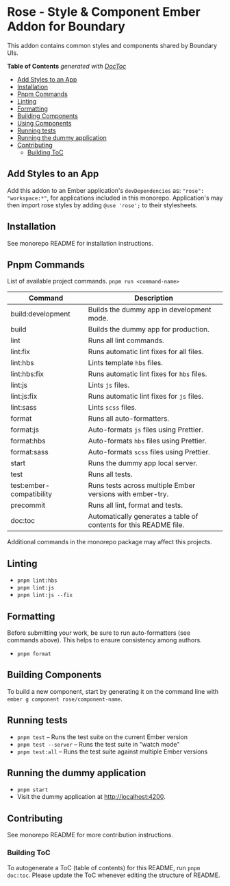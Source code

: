 # Rose - Style & Component Ember Addon for Boundary

This addon contains common styles and components shared by
Boundary UIs.

<!-- START doctoc generated TOC please keep comment here to allow auto update -->
<!-- DON'T EDIT THIS SECTION, INSTEAD RE-RUN doctoc TO UPDATE -->

**Table of Contents** _generated with [DocToc](https://github.com/thlorenz/doctoc)_

- [Add Styles to an App](#add-styles-to-an-app)
- [Installation](#installation)
- [Pnpm Commands](#pnpm-commands)
- [Linting](#linting)
- [Formatting](#formatting)
- [Building Components](#building-components)
- [Using Components](#using-components)
- [Running tests](#running-tests)
- [Running the dummy application](#running-the-dummy-application)
- [Contributing](#contributing)
  - [Building ToC](#building-toc)

<!-- END doctoc generated TOC please keep comment here to allow auto update -->

## Add Styles to an App

Add this addon to an Ember application's `devDependencies` as:
`"rose": "workspace:*"`, for applications included in this monorepo. Application's
may then import rose styles by adding `@use 'rose';` to their stylesheets.

## Installation

See monorepo README for installation instructions.

## Pnpm Commands

List of available project commands. `pnpm run <command-name>`

| Command                  | Description                                                       |
| ------------------------ | ----------------------------------------------------------------- |
| build:development        | Builds the dummy app in development mode.                         |
| build                    | Builds the dummy app for production.                              |
| lint                     | Runs all lint commands.                                           |
| lint:fix                 | Runs automatic lint fixes for all files.                          |
| lint:hbs                 | Lints template `hbs` files.                                       |
| lint:hbs:fix             | Runs automatic lint fixes for `hbs` files.                        |
| lint:js                  | Lints `js` files.                                                 |
| lint:js:fix              | Runs automatic lint fixes for `js` files.                         |
| lint:sass                | Lints `scss` files.                                               |
| format                   | Runs all auto-formatters.                                         |
| format:js                | Auto-formats `js` files using Prettier.                           |
| format:hbs               | Auto-formats `hbs` files using Prettier.                          |
| format:sass              | Auto-formats `scss` files using Prettier.                         |
| start                    | Runs the dummy app local server.                                  |
| test                     | Runs all tests.                                                   |
| test:ember-compatibility | Runs tests across multiple Ember versions with ember-try.         |
| precommit                | Runs all lint, format and tests.                                  |
| doc:toc                  | Automatically generates a table of contents for this README file. |

Additional commands in the monorepo package may affect this projects.

## Linting

- `pnpm lint:hbs`
- `pnpm lint:js`
- `pnpm lint:js --fix`

## Formatting

Before submitting your work, be sure to run auto-formatters
(see commands above). This helps to ensure consistency among authors.

- `pnpm format`

## Building Components

To build a new component, start by generating it on the command line with
`ember g component rose/component-name`.

## Running tests

- `pnpm test` – Runs the test suite on the current Ember version
- `pnpm test --server` – Runs the test suite in "watch mode"
- `pnpm test:all` – Runs the test suite against multiple Ember versions

## Running the dummy application

- `pnpm start`
- Visit the dummy application at [http://localhost:4200](http://localhost:4200).

## Contributing

See monorepo README for more contribution instructions.

### Building ToC

To autogenerate a ToC (table of contents) for this README,
run `pnpm doc:toc`. Please update the ToC whenever editing the structure
of README.
